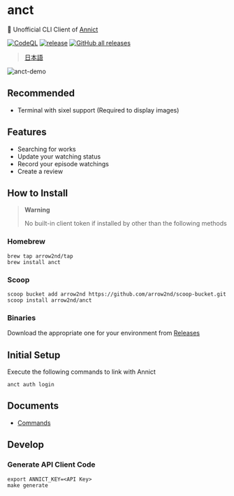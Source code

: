 # anct

💊 Unofficial CLI Client of [Annict](https://annict.com/)

[![CodeQL](https://github.com/arrow2nd/anct/actions/workflows/codeql.yml/badge.svg)](https://github.com/arrow2nd/anct/actions/workflows/codeql.yml)
[![release](https://github.com/arrow2nd/anct/actions/workflows/release.yml/badge.svg)](https://github.com/arrow2nd/anct/actions/workflows/release.yml)
[![GitHub all releases](https://img.shields.io/github/downloads/arrow2nd/anct/total)](https://github.com/arrow2nd/anct/releases)

> [日本語](./README.md)

![anct-demo](https://user-images.githubusercontent.com/44780846/220039050-c19a0545-0028-4511-841d-cf4e930f2dea.gif)

## Recommended

- Terminal with sixel support (Required to display images)

## Features

- Searching for works
- Update your watching status
- Record your episode watchings
- Create a review

## How to Install

> **Warning**
>
> No built-in client token if installed by other than the following methods

### Homebrew

```
brew tap arrow2nd/tap
brew install anct
```

### Scoop

```
scoop bucket add arrow2nd https://github.com/arrow2nd/scoop-bucket.git
scoop install arrow2nd/anct
```

### Binaries

Download the appropriate one for your environment from [Releases](https://github.com/arrow2nd/anct/releases)

## Initial Setup

Execute the following commands to link with Annict

```
anct auth login
```

## Documents

- [Commands](./docs/en/commands.md)

## Develop

### Generate API Client Code

```
export ANNICT_KEY=<API Key>
make generate
```
